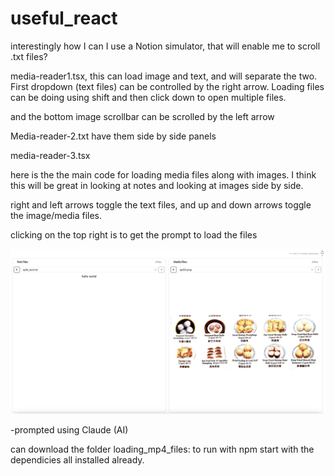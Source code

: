 # useful_react



interestingly how I can I use a Notion simulator, that will enable me to scroll .txt files?



media-reader1.tsx, this can load image and text, and will separate the two. First dropdown (text files) can be controlled by the right arrow.  Loading files can be doing using shift and then click down to open multiple files.



and the bottom image scrollbar can be scrolled by the left arrow





Media-reader-2.txt have them side by side panels



media-reader-3.tsx

here is the the main code for loading media files along with images.  I think this will be great in looking at notes and looking at images side by side. 

right and left arrows toggle the text files, and up and down arrows toggle the image/media files.



clicking on the top right is to get the prompt to load the files

![media](./media.png)



-prompted using Claude (AI)



can download the folder loading_mp4_files:  to run with npm start with the dependicies all installed already. 



